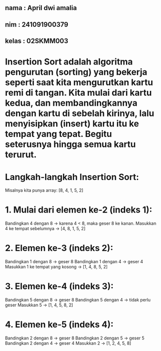 ## nama : April dwi amalia 
## nim : 241091900379
## kelas : 02SKMM003

# Insertion Sort adalah algoritma pengurutan (sorting) yang bekerja seperti saat kita mengurutkan kartu remi di tangan. Kita mulai dari kartu kedua, dan membandingkannya dengan kartu di sebelah kirinya, lalu menyisipkan (insert) kartu itu ke tempat yang tepat. Begitu seterusnya hingga semua kartu terurut.

# Langkah-langkah Insertion Sort:
Misalnya kita punya array:
[8, 4, 1, 5, 2]

# 1. Mulai dari elemen ke-2 (indeks 1):
Bandingkan 4 dengan 8 → karena 4 < 8, maka geser 8 ke kanan.
Masukkan 4 ke tempat sebelumnya → [4, 8, 1, 5, 2]

# 2. Elemen ke-3 (indeks 2):

Bandingkan 1 dengan 8 → geser 8
Bandingkan 1 dengan 4 → geser 4
Masukkan 1 ke tempat yang kosong → [1, 4, 8, 5, 2]

# 3. Elemen ke-4 (indeks 3):

Bandingkan 5 dengan 8 → geser 8
Bandingkan 5 dengan 4 → tidak perlu geser
Masukkan 5 → [1, 4, 5, 8, 2]

# 4. Elemen ke-5 (indeks 4):

Bandingkan 2 dengan 8 → geser 8
Bandingkan 2 dengan 5 → geser 5
Bandingkan 2 dengan 4 → geser 4
Masukkan 2 → [1, 2, 4, 5, 8]
